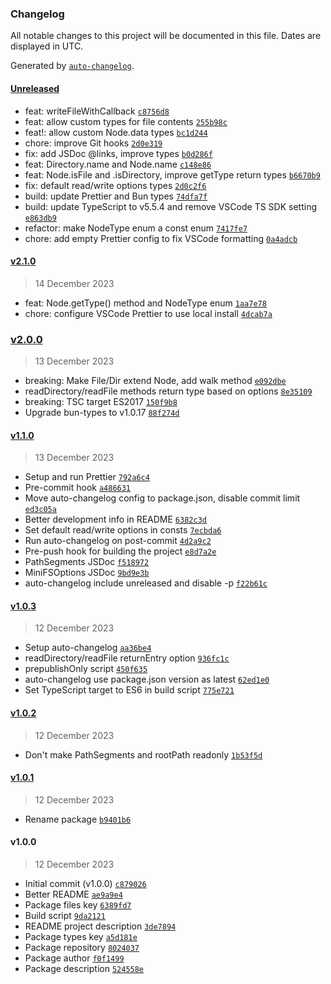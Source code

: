 ### Changelog

All notable changes to this project will be documented in this file. Dates are displayed in UTC.

Generated by [`auto-changelog`](https://github.com/CookPete/auto-changelog).

#### [Unreleased](https://github.com/lafkpages/minifs/compare/v2.1.0...HEAD)

- feat: writeFileWithCallback [`c8756d8`](https://github.com/lafkpages/minifs/commit/c8756d85e8cb0af5c17533d4ee49e2097eb82d54)
- feat: allow custom types for file contents [`255b98c`](https://github.com/lafkpages/minifs/commit/255b98c28ca7f64c074126c972590ba9d146677b)
- feat!: allow custom Node.data types [`bc1d244`](https://github.com/lafkpages/minifs/commit/bc1d24402c98a561873333cee9748063f44ae225)
- chore: improve Git hooks [`2d0e319`](https://github.com/lafkpages/minifs/commit/2d0e319f2edd503e1b6c52dc44218be62f07b557)
- fix: add JSDoc @links, improve types [`b0d286f`](https://github.com/lafkpages/minifs/commit/b0d286f9186c2953668c5ae62b50071f63d43dbd)
- feat: Directory.name and Node.name [`c148e86`](https://github.com/lafkpages/minifs/commit/c148e863a6779595da01865cb82feaa30299d6dc)
- feat: Node.isFile and .isDirectory, improve getType return types [`b6670b9`](https://github.com/lafkpages/minifs/commit/b6670b9f34128fafacd480a4e123ace11401c72a)
- fix: default read/write options types [`2d0c2f6`](https://github.com/lafkpages/minifs/commit/2d0c2f6270a538d71cac17f075a5eb08f73f3937)
- build: update Prettier and Bun types [`74dfa7f`](https://github.com/lafkpages/minifs/commit/74dfa7f4937ad48bfff624f82b866933d3cad297)
- build: update TypeScript to v5.5.4 and remove VSCode TS SDK setting [`e863db9`](https://github.com/lafkpages/minifs/commit/e863db9bfa6fdec0daf2a9b44d38b3b85b6f2b65)
- refactor: make NodeType enum a const enum [`7417fe7`](https://github.com/lafkpages/minifs/commit/7417fe7a2cf8316228df5b7ac13403f0ceb0afb6)
- chore: add empty Prettier config to fix VSCode formatting [`0a4adcb`](https://github.com/lafkpages/minifs/commit/0a4adcb207f325c7dea0614206cbf7d581198719)

#### [v2.1.0](https://github.com/lafkpages/minifs/compare/v2.0.0...v2.1.0)

> 14 December 2023

- feat: Node.getType() method and NodeType enum [`1aa7e78`](https://github.com/lafkpages/minifs/commit/1aa7e7885c73c4d005bcd8795f615b40ee01cd91)
- chore: configure VSCode Prettier to use local install [`4dcab7a`](https://github.com/lafkpages/minifs/commit/4dcab7a013422a1e47dad24aaf450e7c87dc17a6)

### [v2.0.0](https://github.com/lafkpages/minifs/compare/v1.1.0...v2.0.0)

> 13 December 2023

- breaking: Make File/Dir extend Node, add walk method [`e092dbe`](https://github.com/lafkpages/minifs/commit/e092dbe5721b4403f882d15808f90e46dbfbaf85)
- readDirectory/readFile methods return type based on options [`8e35109`](https://github.com/lafkpages/minifs/commit/8e35109c8b022ccee8ac731c70f60fc3c55c0cdd)
- breaking: TSC target ES2017 [`150f9b8`](https://github.com/lafkpages/minifs/commit/150f9b83fca9c7dd79f99c09710d1da5f039b380)
- Upgrade bun-types to v1.0.17 [`88f274d`](https://github.com/lafkpages/minifs/commit/88f274d0fc1835cd5547b6d306f7cceb95454764)

#### [v1.1.0](https://github.com/lafkpages/minifs/compare/v1.0.3...v1.1.0)

> 13 December 2023

- Setup and run Prettier [`792a6c4`](https://github.com/lafkpages/minifs/commit/792a6c4f8aef50e7a2af0fd40dc63f798f8d1d08)
- Pre-commit hook [`a486631`](https://github.com/lafkpages/minifs/commit/a486631b47278f318fe301576447729421e1e5e8)
- Move auto-changelog config to package.json, disable commit limit [`ed3c05a`](https://github.com/lafkpages/minifs/commit/ed3c05ac79142c55d66a3a535ff27c003e1f3642)
- Better development info in README [`6382c3d`](https://github.com/lafkpages/minifs/commit/6382c3d8918d46c6b6613d19d4e0058b24a9d6ec)
- Set default read/write options in consts [`7ecbda6`](https://github.com/lafkpages/minifs/commit/7ecbda63f477695d8a9c7fec96ada8a31cdb6095)
- Run auto-changelog on post-commit [`4d2a9c2`](https://github.com/lafkpages/minifs/commit/4d2a9c24ac03a2ca8cf723f6ab38e4e7dbb49922)
- Pre-push hook for building the project [`e8d7a2e`](https://github.com/lafkpages/minifs/commit/e8d7a2e74aeb98e6829e55733b8de89313105be6)
- PathSegments JSDoc [`f518972`](https://github.com/lafkpages/minifs/commit/f518972499ebc2041b4c8feabdff40738a466617)
- MiniFSOptions JSDoc [`9bd9e3b`](https://github.com/lafkpages/minifs/commit/9bd9e3b1fc579eddbe9f79489b43a21cd0a9ef13)
- auto-changelog include unreleased and disable -p [`f22b61c`](https://github.com/lafkpages/minifs/commit/f22b61c08605a158654e01f1feb72eacecd78ffd)

#### [v1.0.3](https://github.com/lafkpages/minifs/compare/v1.0.2...v1.0.3)

> 12 December 2023

- Setup auto-changelog [`aa36be4`](https://github.com/lafkpages/minifs/commit/aa36be4d5a3e9ee0d03ddcec217f8f3b610ef7a7)
- readDirectory/readFile returnEntry option [`936fc1c`](https://github.com/lafkpages/minifs/commit/936fc1c66a1851bb059e0a1825b4fc5057896106)
- prepublishOnly script [`450f635`](https://github.com/lafkpages/minifs/commit/450f635d2ffbb06b4e09bbda81711c4590e3f99b)
- auto-changelog use package.json version as latest [`62ed1e0`](https://github.com/lafkpages/minifs/commit/62ed1e055b4f538221d7e5026212553b3242a780)
- Set TypeScript target to ES6 in build script [`775e721`](https://github.com/lafkpages/minifs/commit/775e721a7e390e025eb37153d9b2df466263691c)

#### [v1.0.2](https://github.com/lafkpages/minifs/compare/v1.0.1...v1.0.2)

> 12 December 2023

- Don't make PathSegments and rootPath readonly [`1b53f5d`](https://github.com/lafkpages/minifs/commit/1b53f5d6ec46b93d4a69efc759467806620361b7)

#### [v1.0.1](https://github.com/lafkpages/minifs/compare/v1.0.0...v1.0.1)

> 12 December 2023

- Rename package [`b9401b6`](https://github.com/lafkpages/minifs/commit/b9401b6b2adcb37f1008dddaf71a27d2f438af40)

#### v1.0.0

> 12 December 2023

- Initial commit (v1.0.0) [`c879026`](https://github.com/lafkpages/minifs/commit/c87902686257771679059d18ae3e5e638d9c9ff4)
- Better README [`ae9a9e4`](https://github.com/lafkpages/minifs/commit/ae9a9e4fd8194a1cb6eb933ff06802cdf00c4bde)
- Package files key [`6389fd7`](https://github.com/lafkpages/minifs/commit/6389fd74a0b073a4e5e2eb9a0871d031bb6baf4b)
- Build script [`9da2121`](https://github.com/lafkpages/minifs/commit/9da21218d43fc38742ec10fb5b74b4a6d6c39db5)
- README project description [`3de7894`](https://github.com/lafkpages/minifs/commit/3de78947993f6cb1378c0ffc1cae6aeef05815fb)
- Package types key [`a5d181e`](https://github.com/lafkpages/minifs/commit/a5d181e812d36b717d7cece61ca4c889c594faad)
- Package repository [`8024037`](https://github.com/lafkpages/minifs/commit/8024037ea61c0ebb9376a78bd2ae4749c48c4a41)
- Package author [`f0f1499`](https://github.com/lafkpages/minifs/commit/f0f1499eb82744aef5fd98f198f2a92443e8c9aa)
- Package description [`524558e`](https://github.com/lafkpages/minifs/commit/524558ee0b0bb00451eaa2180e9f9b5d07340497)
